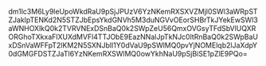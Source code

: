 dm1lc3M6Ly9leUpoWkdRaU9pSjJPUzV6YzNKemRXSXVZMjl0SWl3aWRpSTZJaklpTENKd2N5STZJbEpsYkdGNVh5M3duNGVvOEorSHBrTkJYekEwSWl3aWNHOXlkQ0k2TVRVNExDSnBaQ0k2SWpZeU56QmxOVGsyTFdSbVlUQXRORGhoTXkxaFlXUXdMVFl4TTJObE9EazNNalJpTkNJc0ltRnBaQ0k2SWpBaUxDSnVaWFFpT2lKM2N5SXNJblI1Y0dVaU9pSWlMQ0pvYjNOMElqb2lJaXdpY0dGMGFDSTZJaTl6YzNKemRXSWlMQ0owYkhNaU9pSjBiSE1pZlE9PQo=